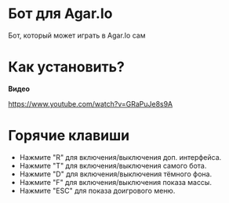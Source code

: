 # Бот для Agar.Io

Бот, который может играть в Agar.Io сам

# Как установить?

**Видео**

https://www.youtube.com/watch?v=GRaPuJe8s9A

# Горячие клавиши

* Нажмите "R" для включения/выключения доп. интерфейса.
* Нажмите "T" для включения/выключения самого бота.
* Нажмите "D" для включения/выключения тёмного фона.
* Нажмите "F" для включения/выключения показа массы.
* Нажмите "ESC" для показа доигрового меню.
